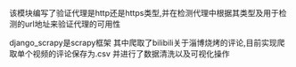 该模块编写了验证代理是http还是https类型,并在检测代理中根据其类型及用于检测的url地址来验证代理的可用性

django_scrapy是scrapy框架
其中爬取了bilibili关于淄博烧烤的评论,目前实现爬取单个视频的评论保存为.csv
并进行了数据清洗以及可视化操作 